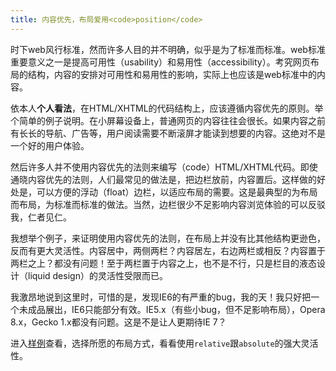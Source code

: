 ```yaml
---
title: 内容优先，布局爱用<code>position</code>
---
```

时下web风行标准，然而许多人目的并不明确，似乎是为了标准而标准。web标准重要意义之一是提高可用性（usability）和易用性（accessibility）。考究网页布局的结构，内容的安排对可用性和易用性的影响，实际上也应该是web标准中的内容。

依本人**个人看法**，在HTML/XHTML的代码结构上，应该遵循内容优先的原则。举个简单的例子说明。在小屏幕设备上，普通网页的内容往往会很长。如果内容之前有长长的导航、广告等，用户阅读需要不断滚屏才能读到想要的内容。这绝对不是一个好的用户体验。

然后许多人并不使用内容优先的法则来编写（code）HTML/XHTML代码。即使通晓内容优先的法则，人们最常见的做法是，把边栏放前，内容置后。这样做的好处是，可以方便的浮动（float）边栏，以适应布局的需要。这是最典型的为布局而布局，为标准而标准的做法。当然，边栏很少不足影响内容浏览体验的可以反驳我，仁者见仁。

我想举个例子，来证明使用内容优先的法则，在布局上并没有比其他结构更逊色，反而有更大灵活性。内容居中，两侧两栏？内容居左，右边两栏或相反？内容置于两栏之上？都没有问题！至于两栏置于内容之上，也不是不行，只是栏目的液态设计（liquid design）的灵活性受限而已。

我激昂地说到这里时，可惜的是，发现IE6的有严重的bug，我的天！我只好把一个未成品展出，IE6只能部分有效。IE5.x（有些小bug，但不足影响布局），Opera 8.x，Gecko 1.x都没有问题。这是不是让人更期待IE 7？

进入[样例][0]查看，选择所愿的布局方式，看看使用`relative`跟`absolute`的强大灵活性。

[0]: http://realazy.com/misc/ra.html
